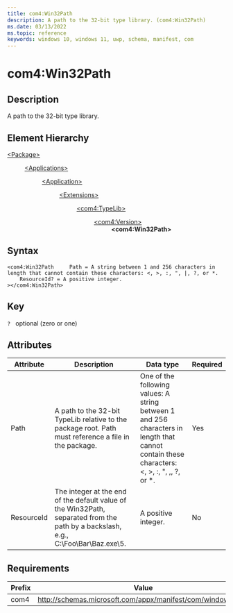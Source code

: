 ```yaml
---
title: com4:Win32Path
description: A path to the 32-bit type library. (com4:Win32Path)
ms.date: 03/13/2022
ms.topic: reference
keywords: windows 10, windows 11, uwp, schema, manifest, com
---
```


# com4:Win32Path



## Description
A path to the 32-bit type library.



## Element Hierarchy
<dl><dt><a href = "element-package.md">&lt;Package&gt;</a></dt>
<dd>
<dl><dt><a href = "element-applications.md">&lt;Applications&gt;</a></dt>
<dd>
<dl><dt><a href = "element-application.md">&lt;Application&gt;</a></dt>
<dd>
<dl><dt><a href = "element-1-extensions.md">&lt;Extensions&gt;</a></dt>
<dd>
<dl><dt><a href = "element-com4-typelib.md">&lt;com4:TypeLib&gt;</a></dt>
<dd>
<dl><dt><a href = "element-com4-version.md">&lt;com4:Version&gt;</a></dt>
<dd>
<b>&lt;com4:Win32Path&gt;</b>
</dd>
</dl>
</dd>
</dl>
</dd>
</dl>
</dd>
</dl>
</dd>
</dl>
</dd>
</dl>

## Syntax
```syntax
<com4:Win32Path     Path = A string between 1 and 256 characters in length that cannot contain these characters: <, >, :, ", |, ?, or *.
    ResourceId? = A positive integer.
></com4:Win32Path>
```

## Key
`?`    optional (zero or one) 


## Attributes

| Attribute | Description | Data type | Required |
| -----------| -------------| -----------| ----------|
| Path | A path to the 32-bit TypeLib relative to the package root. Path must reference a file in the package. | One of the following values: A string between 1 and 256 characters in length that cannot contain these characters: <, >, :, ", ,, ?, or *.| Yes |
| ResourceId | The integer at the end of the default value of the Win32Path, separated from the path by a backslash, e.g., C:\Foo\Bar\Baz.exe\5. | A positive integer.| No |



## Requirements
| Prefix | Value |
| ---------------| -------------------------------------------------------------|
| com4 | http://schemas.microsoft.com/appx/manifest/com/windows10/4 |
